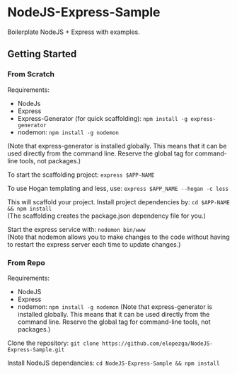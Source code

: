 # NodeJS-Express-Sample
Boilerplate NodeJS + Express with examples.

## Getting Started
### From Scratch
Requirements:
* NodeJs
* Express
* Express-Generator (for quick scaffolding): `npm install -g express-generator`
* nodemon: `npm install -g nodemon`

(Note that express-generator is installed globally. This means that it can be used directly from the command line. Reserve the global tag for command-line tools, not packages.)

To start the scaffolding project:
`express $APP-NAME`

To use Hogan templating and less, use:
`express $APP_NAME --hogan -c less`

This will scaffold your project. Install project dependencies by:
`cd $APP-NAME && npm install` <br />
(The scaffolding creates the package.json dependency file for you.)

Start the express service with:
`nodemon bin/www` <br />
(Note that nodemon allows you to make changes to the code without having to restart the express server each time to update changes.)

### From Repo
Requirements:
* NodeJS
* Express
* nodemon: `npm install -g nodemon`
(Note that express-generator is installed globally. This means that it can be used directly from the command line. Reserve the global tag for command-line tools, not packages.)

Clone the repository: `git clone https://github.com/elopezga/NodeJS-Express-Sample.git`

Install NodeJS dependancies: `cd NodeJS-Express-Sample && npm install`

